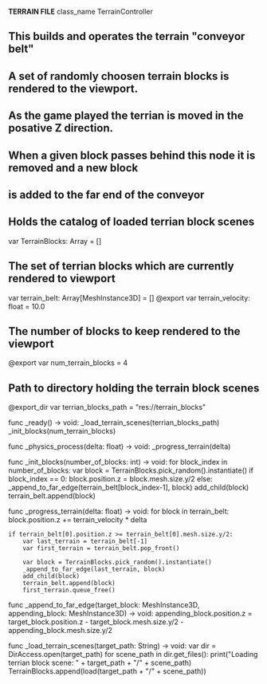 **TERRAIN FILE**
class_name TerrainController
## This builds and operates the terrain "conveyor belt"
##
## A set of randomly choosen terrain blocks is rendered to the viewport.
## As the game played the terrian is moved in the posative Z direction.
## When a given block passes behind this node it is removed and a new block
## is added to the far end of the conveyor

## Holds the catalog of loaded terrian block scenes
var TerrainBlocks: Array = []
## The set of terrian blocks which are currently rendered to viewport
var terrain_belt: Array[MeshInstance3D] = []
@export var terrain_velocity: float = 10.0
## The number of blocks to keep rendered to the viewport
@export var num_terrain_blocks = 4
## Path to directory holding the terrain block scenes
@export_dir var terrian_blocks_path = "res://terrain_blocks"


func _ready() -> void:
    _load_terrain_scenes(terrian_blocks_path)
    _init_blocks(num_terrain_blocks)


func _physics_process(delta: float) -> void:
    _progress_terrain(delta)


func _init_blocks(number_of_blocks: int) -> void:
    for block_index in number_of_blocks:
        var block = TerrainBlocks.pick_random().instantiate()
        if block_index == 0:
            block.position.z = block.mesh.size.y/2
        else:
            _append_to_far_edge(terrain_belt[block_index-1], block)
        add_child(block)
        terrain_belt.append(block)


func _progress_terrain(delta: float) -> void:
    for block in terrain_belt:
        block.position.z += terrain_velocity * delta

    if terrain_belt[0].position.z >= terrain_belt[0].mesh.size.y/2:
        var last_terrain = terrain_belt[-1]
        var first_terrain = terrain_belt.pop_front()

        var block = TerrainBlocks.pick_random().instantiate()
        _append_to_far_edge(last_terrain, block)
        add_child(block)
        terrain_belt.append(block)
        first_terrain.queue_free()


func _append_to_far_edge(target_block: MeshInstance3D, appending_block: MeshInstance3D) -> void:
    appending_block.position.z = target_block.position.z - target_block.mesh.size.y/2 - appending_block.mesh.size.y/2


func _load_terrain_scenes(target_path: String) -> void:
    var dir = DirAccess.open(target_path)
    for scene_path in dir.get_files():
        print("Loading terrian block scene: " + target_path + "/" + scene_path)
        TerrainBlocks.append(load(target_path + "/" + scene_path))
